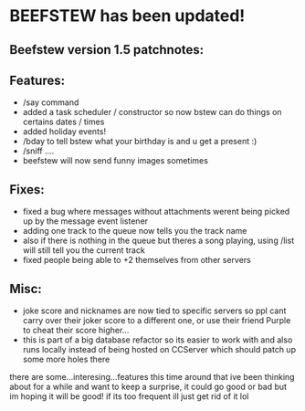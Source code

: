 # BEEFSTEW has been updated!

## Beefstew version 1.5 patchnotes:

## Features:
- /say command
- added a task scheduler / constructor so now bstew can do things on certains dates / times
- added holiday events!
- /bday to tell bstew what your birthday is and u get a present :)
- /sniff ....
- beefstew will now send funny images sometimes 

## Fixes:
- fixed a bug where messages without attachments werent being picked up by the message event listener
- adding one track to the queue now tells you the track name
- also if there is nothing in the queue but theres a song playing, using /list will still tell you the current track
- fixed people being able to +2 themselves from other servers

## Misc:
- joke score and nicknames are now tied to specific servers so ppl cant carry over their joker score to a different one, or use their friend Purple to cheat their score higher...
- this is part of a big database refactor so its easier to work with and also runs locally instead of being hosted on CCServer which should patch up some more holes there

there are some...interesing...features this time around that ive been thinking about for a while and want to keep a surprise, it could go good or bad but im hoping it will be good! if its too frequent ill just get rid of it lol
